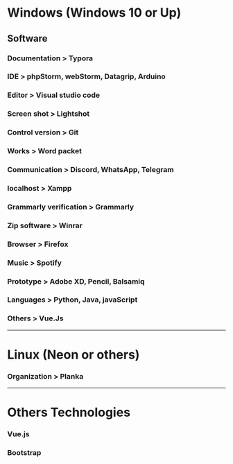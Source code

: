 # Windows (Windows 10 or Up)

## Software

### Documentation > Typora

### IDE > phpStorm, webStorm, Datagrip, Arduino

### Editor > Visual studio code

### Screen shot > Lightshot 

### Control version > Git

### Works > Word packet 

### Communication > Discord, WhatsApp, Telegram

### localhost > Xampp

### Grammarly verification > Grammarly

### Zip software > Winrar 

### Browser > Firefox

### Music > Spotify 

### Prototype > Adobe XD, Pencil, Balsamiq

### Languages > Python, Java, javaScript 

### Others  > Vue.Js 

------

# Linux (Neon or others)

### Organization > Planka

------

# Others Technologies 

### Vue.js

### Bootstrap